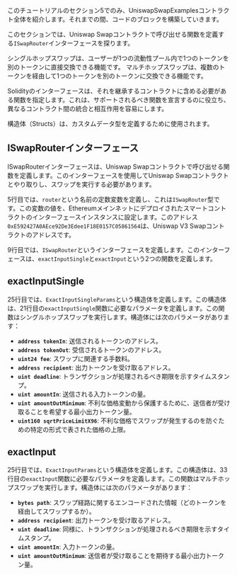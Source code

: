 このチュートリアルのセクション5でのみ、UniswapSwapExamplesコントラクト全体を紹介します。それまでの間、コードのブロックを構築していきます。

このセクションでは、Uniswap Swapコントラクトで呼び出せる関数を定義する`ISwapRouter`インターフェースを探ります。

シングルホップスワップは、ユーザーが1つの流動性プール内で1つのトークンを別のトークンに直接交換できる機能です。
マルチホップスワップは、複数のトークンを経由して1つのトークンを別のトークンに交換できる機能です。

Solidityのインターフェースは、それを継承するコントラクトに含める必要がある関数を指定します。これは、サポートされるべき関数を宣言するのに役立ち、異なるコントラクト間の統合と相互作用を容易にします。

構造体（Structs）は、カスタムデータ型を定義するために使用されます。

## ISwapRouterインターフェース
ISwapRouterインターフェースは、Uniswap Swapコントラクトで呼び出せる関数を定義します。このインターフェースを使用してUniswap Swapコントラクトとやり取りし、スワップを実行する必要があります。

5行目では、`router`という名前の定数変数を定義し、これは`ISwapRouter`型です。この変数の値を、Ethereumメインネットにデプロイされたスマートコントラクトのインターフェースインスタンスに設定します。このアドレス`0xE592427A0AEce92De3Edee1F18E0157C05861564`は、Uniswap V3 Swapコントラクトのアドレスです。

9行目では、`ISwapRouter`というインターフェースを定義します。このインターフェースは、`exactInputSingle`と`exactInput`という2つの関数を定義します。

## exactInputSingle
25行目では、`ExactInputSingleParams`という構造体を定義します。この構造体は、21行目の`exactInputSingle`関数に必要なパラメータを定義します。この関数はシングルホップスワップを実行します。構造体には次のパラメータがあります：
- **`address tokenIn`**: 送信されるトークンのアドレス。
- **`address tokenOut`**: 受信されるトークンのアドレス。
- **`uint24 fee`**: スワップに関連する手数料。
- **`address recipient`**: 出力トークンを受け取るアドレス。
- **`uint deadline`**: トランザクションが処理されるべき期限を示すタイムスタンプ。
- **`uint amountIn`**: 送信される入力トークンの量。
- **`uint amountOutMinimum`**: 不利な価格変動から保護するために、送信者が受け取ることを希望する最小出力トークン量。
- **`uint160 sqrtPriceLimitX96`**: 不利な価格でスワップが発生するのを防ぐための特定の形式で表された価格の上限。

## exactInput
25行目では、`ExactInputParams`という構造体を定義します。この構造体は、33行目の`exactInput`関数に必要なパラメータを定義します。この関数はマルチホップスワップを実行します。構造体には次のパラメータがあります：
- **`bytes path`**: スワップ経路に関するエンコードされた情報（どのトークンを経由してスワップするか）。
- **`address recipient`**: 出力トークンを受け取るアドレス。
- **`uint deadline`**: 同様に、トランザクションが処理されるべき期限を示すタイムスタンプ。
- **`uint amountIn`**: 入力トークンの量。
- **`uint amountOutMinimum`**: 送信者が受け取ることを期待する最小出力トークン量。